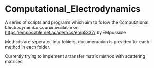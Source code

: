 # Computational_Electrodynamics
A series of scripts and programs which aim to follow the Computational Electrodynamics course available on https://empossible.net/academics/emp5337/ by EMpossible

Methods are seperated into folders, documentation is provided for each method in each folder.

Currently trying to implement a transfer matrix method with scattering matrices.
